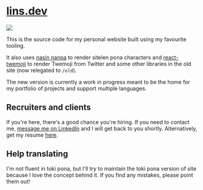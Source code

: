 # [lins.dev](https://lins.dev)

<a href="https://codeclimate.com/github/fizzy-drinks/lins.dev/maintainability"><img src="https://api.codeclimate.com/v1/badges/dc60a512226f2ab3a6aa/maintainability" /></a>

This is the source code for my personal website built using my favourite tooling.

It also uses [nasin nanpa](https://github.com/ETBCOR/nasin-nanpa) to render sitelen pona characters
and [react-twemoji](https://github.com/zxmys/react-twemoji) to render Twemoji from Twitter and some
other libraries in the old site (now relegated to `/old`).

The new version is currently a work in progress meant to be the home for my portfolio of projects
and support multiple languages.

## Recruiters and clients

If you're here, there's a good chance you're hiring. If you need to contact me,
[message me on LinkedIn](https://linkedin.com/in/gabrielchiconi) and I will get back to you
shortly. Alternatively, get my resume [here](https://rxresu.me/fizzydrinks/full-stack-web).

## Help translating

I'm not fluent in toki pona, but I'll try to maintain the toki pona version of site because I love
the concept behind it. If you find any mistakes, please point them out!
